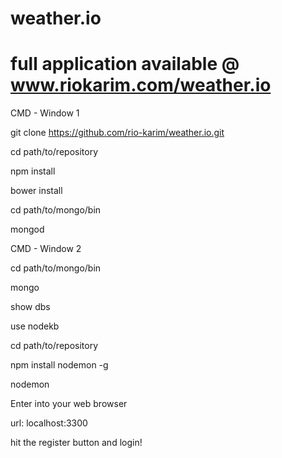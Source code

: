 # weather.io
# full application available @ www.riokarim.com/weather.io

CMD - Window 1

git clone https://github.com/rio-karim/weather.io.git

cd path/to/repository

npm install

bower install

cd path/to/mongo/bin

mongod



CMD - Window 2

cd path/to/mongo/bin

mongo

show dbs

use nodekb

cd path/to/repository

npm install nodemon -g

nodemon



Enter into your web browser

url: localhost:3300

hit the register button and login!

